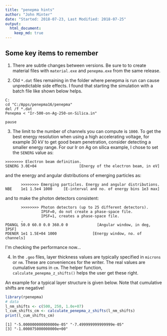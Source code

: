 ```yaml
---
title: "penepma hints"
author: "John Minter"
date: "Started: 2018-07-23, Last Modified: 2018-07-25"
output:
  html_document:
    keep_md: true
---
```




## Some key items to remember

1. There are subtle changes between versions. Be sure to to create
material files with `material.exe` and `penepma.exe` from the same
release.

2. Old `*.dat` files remaining in the folder where penepma is run
can cause unpredictable side effects. I found that starting the simulation
with a batch file like shown below helps.

```
C:
cd "C:/Apps/penepma16/penepma"
del /f *.dat
Penepma < "Ir-500-on-Ag-250-on-Silica.in"

pause
```


3. The limit to the number of channels you can compute is `1000`. To get the
best energy resolution when using a high accelerating voltage, for example
30 kV to get good beam penetration, consider detecting a smaller energy range.
For our Ir on Ag on silica example, I chose to set the `SENERG` value as:

```
>>>>>>>> Electron beam definition.
SENERG 3.0E+04                   [Energy of the electron beam, in eV]
```

and the energy and angular distributions of emerging particles as:

```
       >>>>>>>> Emerging particles. Energy and angular distributions.
NBE    1e1 1.5e4 1000     [E-interval and no. of energy bins 1e3 max]
```

and to make the photon detectors consistent:

```
       >>>>>>>> Photon detectors (up to 25 different detectors).
                IPSF=0, do not create a phase-space file.
                IPSF=1, creates a phase-space file.
       .
PDANGL 50.0 60.0 0.0 360.0 0             [Angular window, in deg, IPSF]
PDENER 1e1 1.5E+04 1000                [Energy window, no. of channels]
```

I'm checking the performance now...



4. In the `.geo` files, layer thickness values are typically specified
in `microns` or `nm`. These are conveniences for the writer. The real
values are cumulative sums in `cm`. The helper function,
`calculate_penepma_z_shifts()` helps the user get these right.

An example for a typical layer structure is given below. Note that
cumulative shifts are negative!


```r
library(rpenepma)
# data
l_nm_shifts <- c(500, 250, 1.0e+07)
l_cum_shifts_cm <- calculate_penepma_z_shifts(l_nm_shifts)
print(l_cum_shifts_cm)
```

```
[1] "-5.000000000000000e-05" "-7.499999999999999e-05"
[3] "-1.000075000000000e+00"
```






